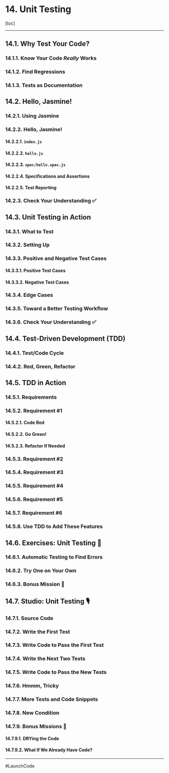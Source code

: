 # 14. Unit Testing

[toc]

---

## 14.1. Why Test Your Code?

### 14.1.1. Know Your Code *Really* Works

### 14.1.2. Find Regressions

### 14.1.3. Tests as Documentation

## 14.2. Hello, Jasmine!

### 14.2.1. Using Jasmine

### 14.2.2. Hello, Jasmine!

#### 14.2.2.1. `index.js`

#### 14.2.2.2. `hello.js`

#### 14.2.2.3. `spec/hello.spec.js`

#### 14.2.2.4. Specifications and Assertions

#### 14.2.2.5. Test Reporting

### 14.2.3. Check Your Understanding :white_check_mark:

## 14.3. Unit Testing in Action

### 14.3.1. What to Test

### 14.3.2. Setting Up

### 14.3.3. Positive and Negative Test Cases

#### 14.3.3.1. Positive Test Cases

#### 14.3.3.2. Negative Test Cases

### 14.3.4. Edge Cases

### 14.3.5. Toward a Better Testing Workflow

### 14.3.6. Check Your Understanding :white_check_mark:

## 14.4. Test-Driven Development (TDD)

### 14.4.1. Test/Code Cycle

### 14.4.2. Red, Green, Refactor

## 14.5. TDD in Action

### 14.5.1. Requirements

### 14.5.2. Requirement #1

#### 14.5.2.1. Code Red

#### 14.5.2.2. Go Green!

#### 14.5.2.3. Refactor If Needed

### 14.5.3. Requirement #2

### 14.5.4. Requirement #3

### 14.5.5. Requirement #4

### 14.5.6. Requirement #5

### 14.5.7. Requirement #6

### 14.5.8. Use TDD to Add These Features

## 14.6. Exercises: Unit Testing :runner:

### 14.6.1. Automatic Testing to Find Errors

### 14.6.2. Try One on Your Own

### 14.6.3. Bonus Mission :rocket:

## 14.7. Studio: Unit Testing :studio_microphone:

### 14.7.1. Source Code

### 14.7.2. Write the First Test

### 14.7.3. Write Code to Pass the First Test

### 14.7.4. Write the Next Two Tests

### 14.7.5. Write Code to Pass the New Tests

### 14.7.6. Hmmm, Tricky

### 14.7.7. More Tests and Code Snippets

### 14.7.8. New Condition

### 14.7.9. Bonus Missions :rocket:

#### 14.7.9.1. DRYing the Code

#### 14.7.9.2. What If We Already Have Code?



---

#LaunchCode

